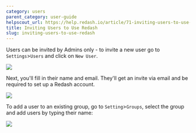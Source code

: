 ```yaml
---
category: users
parent_category: user-guide
helpscout_url: https://help.redash.io/article/71-inviting-users-to-use-redash
title: Inviting Users to Use Redash
slug: inviting-users-to-use-redash
---
```


Users can be invited by Admins only - to invite a new user go to `Settings`>`Users` and click on `New User`.

![](/assets/images/docs/gitbook/invite-user.png)

Next, you'll fill in their name and email. They'll get an invite via email and be required to set up a Redash account.

![](/assets/images/docs/gitbook/invite-user-2.png)

To add a user to an existing group, go to `Setting`>`Groups`, select the group and add users by typing their name:

![](/assets/images/docs/gitbook/view-only-groups.png)
